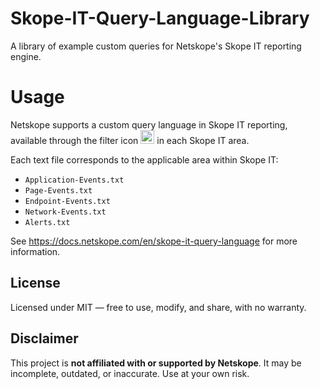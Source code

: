 # Skope-IT-Query-Language-Library
A library of example custom queries for Netskope's Skope IT reporting engine.

# Usage
Netskope supports a custom query language in Skope IT reporting, available through the filter icon <img width="22" height="22" alt="Filter icon" src="https://github.com/user-attachments/assets/3a1cf835-19ff-4e9e-8718-c81be26db723" /> in each Skope IT area.

Each text file corresponds to the applicable area within Skope IT:
- `Application-Events.txt`
- `Page-Events.txt`
- `Endpoint-Events.txt`
- `Network-Events.txt`
- `Alerts.txt` 

See https://docs.netskope.com/en/skope-it-query-language for more information.

## License
Licensed under MIT — free to use, modify, and share, with no warranty.

## Disclaimer
This project is **not affiliated with or supported by Netskope**. It may be incomplete, outdated, or inaccurate. Use at your own risk.
